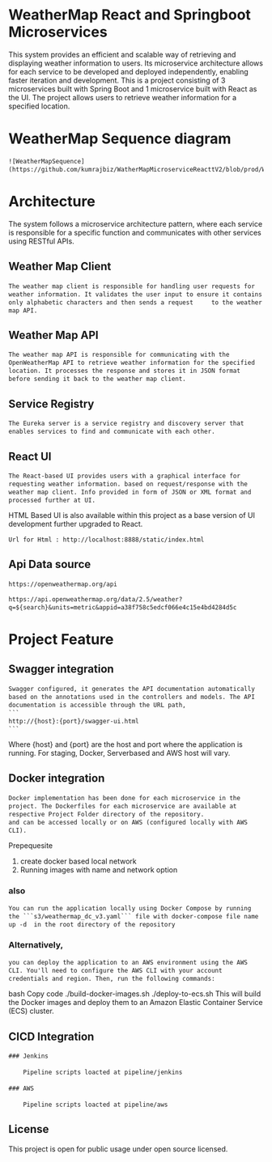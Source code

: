 # WeatherMap React and Springboot Microservices
This system provides an efficient and scalable way of retrieving and displaying weather information to users. Its microservice architecture allows for each service to be developed and deployed independently, enabling faster iteration and development.
This is a project consisting of 3 microservices built with Spring Boot and 1 microservice built with React as the UI. The project allows users to retrieve weather information for a specified location.

# WeatherMap Sequence diagram

    ![WeatherMapSequence](https://github.com/kumrajbiz/WatherMapMicroserviceReacttV2/blob/prod/WeatherMapSequence.png)

# Architecture

The system follows a microservice architecture pattern, where each service is responsible for a specific function and communicates with other services using RESTful APIs.

## Weather Map Client

    The weather map client is responsible for handling user requests for weather information. It validates the user input to ensure it contains only alphabetic characters and then sends a request     to the weather map API.

## Weather Map API

    The weather map API is responsible for communicating with the OpenWeatherMap API to retrieve weather information for the specified location. It processes the response and stores it in JSON format before sending it back to the weather map client.

## Service Registry

    The Eureka server is a service registry and discovery server that enables services to find and communicate with each other.

## React UI

    The React-based UI provides users with a graphical interface for requesting weather information. based on request/response with the weather map client. Info provided in form of JSON or XML format and processed further at UI.
HTML Based UI is also available within this project as a base version of UI development further upgraded to React. 
```
Url for Html : http://localhost:8888/static/index.html
```
## Api Data source
```
https://openweathermap.org/api
```
```
https://api.openweathermap.org/data/2.5/weather?q=${search}&units=metric&appid=a38f758c5edcf066e4c15e4bd4284d5c
```

# Project Feature 

## Swagger integration 

    Swagger configured, it generates the API documentation automatically based on the annotations used in the controllers and models. The API documentation is accessible through the URL path,
    ```
    http://{host}:{port}/swagger-ui.html
    ```
 Where {host} and {port} are the host and port where the application is running.
 For staging, Docker, Serverbased and AWS host will vary.

## Docker integration 

    Docker implementation has been done for each microservice in the project. The Dockerfiles for each microservice are available at respective Project Folder directory of the repository.
    and can be accessed locally or on AWS (configured locally with AWS CLI). 
Prepequesite 
1. create docker based local network
2. Running images with name and network option

### also

    You can run the application locally using Docker Compose by running the ```s3/weathermap_dc_v3.yaml``` file with docker-compose file name up -d  in the root directory of the repository

### Alternatively,

    you can deploy the application to an AWS environment using the AWS CLI. You'll need to configure the AWS CLI with your account credentials and region. Then, run the following commands:

bash
Copy code
./build-docker-images.sh
./deploy-to-ecs.sh
This will build the Docker images and deploy them to an Amazon Elastic Container Service (ECS) cluster.


## CICD Integration

    ### Jenkins
    
        Pipeline scripts loacted at pipeline/jenkins
        
    ### AWS
    
        Pipeline scripts loacted at pipeline/aws


## License

This project is open for public usage under open source licensed.
